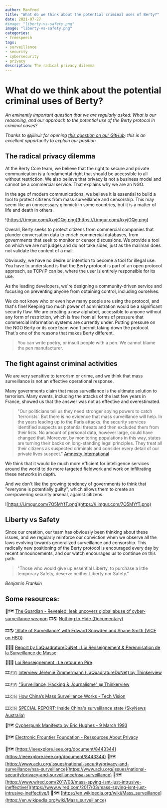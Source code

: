 ```yaml
---
author: Manfred
title: "What do we think about the potential criminal uses of Berty?"
date: 2021-07-27
#image: "liberty-vs-safety.png"
image: "liberty-vs-safety.png"
categories:
- freespeech
tags:
- surveillance
- security
- cybersecurity
- privacy
description: The radical privacy dilemma
---
```


# What do we think about the potential criminal uses of Berty?

*An eminently important question that we are regularly asked: What is our reasoning, and our approach to the potential use of the Berty protocol in criminal cases?*

*Thanks to @jilleJr for opening [this question on our GitHub](https://github.com/berty/berty/issues/3421); this is an excellent opportunity to explain our position.*

## The radical privacy dilemma

At the Berty Core team, we believe that the right to secure and private communication is a fundamental right that should be accessible to all without restriction.
We also believe that privacy is not a business model and cannot be a commercial service. That explains why we are an NGO.

In the age of modern communications, we believe it is essential to build a tool to protect citizens from mass surveillance and censorship. This may seem like an unnecessary gimmick in some countries, but it is a matter of life and death in others.

![https://i.imgur.com/AxyjOQg.png](https://i.imgur.com/AxyjOQg.png)

Overall, Berty seeks to protect citizens from commercial companies that plunder conversation data to enrich commercial databases, from governments that seek to monitor or censor discussions. We provide a tool on which we are not judges and do not take sides, just as the mailman does not validate the content of a mail.

Obviously, we have no desire or intention to become a tool for illegal use. You have to understand is that the Berty protocol is part of an open protocol approach, as TCP/IP can be, where the user is entirely responsible for its use.

As the leading developers, we're designing a community-driven service and focusing on preventing anyone from obtaining control, including ourselves.

We do not know who or even how many people are using the protocol, and that's fine! Keeping too much power of administration would be a significant security flaw.
We are creating a new alphabet, accessible to anyone without any form of restriction, which is free from all forms of pressure that commercial information systems are currently under.
Putting pressure on the NGO Berty or its core team won't permit taking down the protocol. 
That's one of the reasons that makes Berty different.

> You can write poetry, or insult people with a pen.
We cannot blame the pen manufacturer.

## The fight against criminal activities

We are very sensitive to terrorism or crime, and we think that mass surveillance is not an effective operational response.

Many governments claim that mass surveillance is the ultimate solution to terrorism. Many events, including the attacks of the last few years in France, showed us that the answer was not as effective and overestimated.

> "Our politicians tell us they need stronger spying powers to catch 'terrorists'. But there is no evidence that mass surveillance will help. In the years leading up to the Paris attacks, the security services identified suspects as potential threats and then excluded them from their lists. No amount of personal data, however large, could have changed that.
Moreover, by monitoring populations in this way, states are turning their backs on long-standing legal principles. They treat all their citizens as suspected criminals and consider every detail of our private lives suspect." [Amnesty International](https://www.amnesty.be/campagne/liberte-expression/unfollow-surveillance-masse/article/que-demande-amnesty)

We think that it would be much more efficient for intelligence services around the world to do more targeted fieldwork and work on infiltrating these networks in depth.

And we don't like the growing tendency of governments to think that "everyone is potentially guilty", which allows them to create an overpowering security arsenal, against citizens.

![https://i.imgur.com/7O5MYfT.png](https://i.imgur.com/7O5MYfT.png)

## Liberty vs Safety

Since our creation, our team has obviously been thinking about these issues, and we regularly reinforce our conviction when we observe all the laws evolving towards generalized surveillance and censorship. This radically new positioning of the Berty protocol is encouraged every day by recent announcements, and our watch encourages us to continue on this path.

> "Those who would give up essential Liberty, to purchase a little temporary Safety, deserve neither Liberty nor Safety."

*Benjamin Franklin*

## Some resources:

📖🗺️  [The Guardian - Revealed: leak uncovers global abuse of cyber-surveillance weapon](https://www.theguardian.com/world/2021/jul/18/revealed-leak-uncovers-global-abuse-of-cyber-surveillance-weapon-nso-group-pegasus?CMP=Share_iOSApp_Other)
🎞️🌎 [Nothing to Hide (Documentary)](https://www.youtube.com/watch?v=djbwzEIv7gE)

🎞️🌎 ['State of Surveillance' with Edward Snowden and Shane Smith (VICE on HBO)](https://www.youtube.com/watch?v=ucRWyGKBVzo)

📑🇫🇷 [Report by LaQuadratureDuNet : Loi Renseignement & Perennisation de la Surveillance de Masse](https://www.laquadrature.net/2021/07/01/projet-de-loi-renseignement-perennisation-de-la-surveillance-de-masse/)

📑🇫🇷 [Loi Renseignement : Le retour en Pire](https://www.laquadrature.net/2021/05/27/loi-renseignement-le-retour-en-pire/)

🎞️🇫🇷 [Interview Jérémie Zimmermann (LaQuadratureDuNet) by Thinkerview](https://www.youtube.com/watch?v=Xmy3_QIGOe4)

🎞️🇫🇷 ["Surveillance, Hacking & Journalisme" @ Thinkerview](https://www.youtube.com/watch?v=d4MiF4AWtsw&list=PLnRz6CkWwLlJVro8jfdISzsyPoZckajaW&index=5)

🎞️🇨🇳 [How China’s Mass Surveillance Works - Tech Vision](https://www.youtube.com/watch?v=ZWwzDnq7poQ)

🎞️🇨🇳 [SPECIAL REPORT: Inside China's surveillance state (SkyNews Australia)](https://www.youtube.com/watch?v=Np_C8647mK8)

📖🗺️ [Cypherpunk Manifesto by Eric Hughes - 9 March 1993](https://www.activism.net/cypherpunk/manifesto.html)

📖🗺️ [Electronic Frountier Foundation - Ressources About Privacy](https://www.eff.org/issues/privacy)

📖🗺️ [https://ieeexplore.ieee.org/document/8443344](https://ieeexplore.ieee.org/document/8443344)
📖🗺️ [https://www.aclu.org/issues/national-security/privacy-and-surveillance/nsa-surveillance](https://www.aclu.org/issues/national-security/privacy-and-surveillance/nsa-surveillance)
📖🗺️ [https://www.wired.com/2017/03/mass-spying-isnt-just-intrusive-ineffective/](https://www.wired.com/2017/03/mass-spying-isnt-just-intrusive-ineffective/)
📖🗺️ [https://en.wikipedia.org/wiki/Mass_surveillance](https://en.wikipedia.org/wiki/Mass_surveillance)
